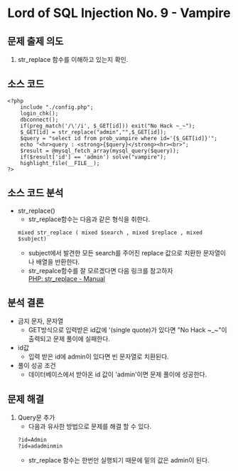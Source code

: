 # Lord of SQL Injection No. 9 - Vampire
## 문제 출제 의도
1. str_replace 함수를 이해하고 있는지 확인.
## 소스 코드
~~~
<?php 
    include "./config.php"; 
    login_chk(); 
    dbconnect(); 
    if(preg_match('/\'/i', $_GET[id])) exit("No Hack ~_~"); 
    $_GET[id] = str_replace("admin","",$_GET[id]); 
    $query = "select id from prob_vampire where id='{$_GET[id]}'";
    echo "<hr>query : <strong>{$query}</strong><hr><br>"; 
    $result = @mysql_fetch_array(mysql_query($query)); 
    if($result['id'] == 'admin') solve("vampire"); 
    highlight_file(__FILE__); 
?>
~~~
## 소스 코드 분석
+ str_replace()
    * str_replace함수는 다음과 같은 형식을 취한다.
    ~~~
    mixed str_replace ( mixed $search , mixed $replace , mixed $subject)
    ~~~
    * subject에서 발견한 모든 search를 주어진 replace 값으로 치환한 문자열이나 배열을 반환한다.
    * str_repalce함수를 잘 모르겠다면 다음 링크를 참고하자  
    <a href="http://php.net/manual/kr/function.str-replace.php">PHP: str_replace - Manual</a>
## 분석 결론
+ 금지 문자, 문자열
    - GET방식으로 입력받은 id값에 '(single quote)가 있다면 "No Hack ~_~"이 출력되고 문제 풀이에 실패한다.
+ id값
    - 입력 받은 id에 admin이 있다면 빈 문자열로 치환된다.
+ 풀이 성공 조건
    - 데이터베이스에서 받아온 id 값이 'admin'이면 문제 풀이에 성공한다.
## 문제 해결
1. Query문 추가
   - 다음과 유사한 방법으로 문제를 해결 할 수 있다.
   ~~~
   ?id=Admin
   ?id=adadminmin
   ~~~
   - str_replace 함수는 한번만 실행되기 때문에 밑의 값은 admin이 된다.